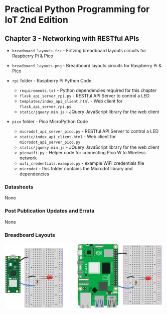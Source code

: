 # Practical Python Programming for IoT 2nd Edition

## Chapter 3 - Networking with RESTful APIs

* `breadboard_layouts.fzz` - Fritzing breadboard layouts circuits for Raspberry Pi &amp; Pico
* `breadboard_layouts.png` - Breadboard layouts circuits for Raspberry Pi &amp; Pico

* `rpi` folder - Raspberry Pi Python Code

  * `requirements.txt` - Python dependencies required for this chapter
  * `flask_api_server_rpi.py` - RESTful API Server to control a LED
  * `templates/index_api_client.html` - Web client for `flask_api_server_rpi.py`
  * `static/jquery.min.js` - JQuery JavaScript library for the web client

* `pico` folder - Pico MicroPython Code

  * `microdot_api_server_pico.py` - RESTful API Server to control a LED
  * `static/index_api_client.html` - Web client for `microdot_api_server_pico.py`
  * `static/jquery.min.js` - JQuery JavaScript library for the web client
  * `picowifi.py` - Helper code for connecting Pico W to Wireless network
  * `wifi_credentials.example.py` - example WiFi credentials file
  * `microdot` - this folder contains the Microdot library and dependencies

### Datasheets

None

### Post Publication Updates and Errata

None

### Breadboard Layouts

![Breadboard Layouts](./breadboard_layouts.png)